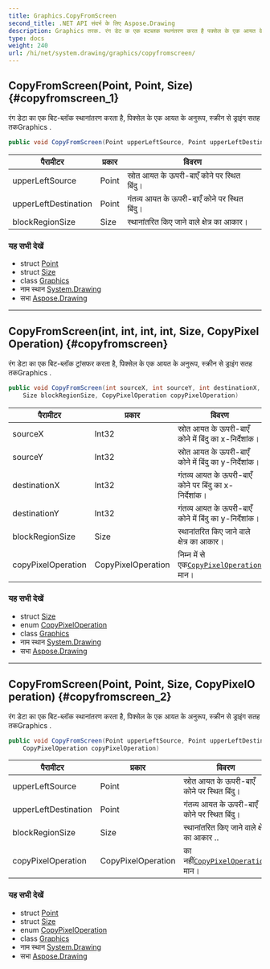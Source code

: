 ```yaml
---
title: Graphics.CopyFromScreen
second_title: .NET API संदर्भ के लिए Aspose.Drawing
description: Graphics तरक. रंग डेट क एक बटब्लक स्थनंतरण करत है पक्सेल के एक आयत के अनुरूप स्क्रन से ड्रइंग सतह तकGraphics .
type: docs
weight: 240
url: /hi/net/system.drawing/graphics/copyfromscreen/
---
```

## CopyFromScreen(Point, Point, Size) {#copyfromscreen_1}

रंग डेटा का एक बिट-ब्लॉक स्थानांतरण करता है, पिक्सेल के एक आयत के अनुरूप, स्क्रीन से ड्राइंग सतह तकGraphics .

```csharp
public void CopyFromScreen(Point upperLeftSource, Point upperLeftDestination, Size blockRegionSize)
```

| पैरामीटर | प्रकार | विवरण |
| --- | --- | --- |
| upperLeftSource | Point | स्रोत आयत के ऊपरी-बाएँ कोने पर स्थित बिंदु। |
| upperLeftDestination | Point | गंतव्य आयत के ऊपरी-बाएँ कोने पर स्थित बिंदु। |
| blockRegionSize | Size | स्थानांतरित किए जाने वाले क्षेत्र का आकार। |

### यह सभी देखें

* struct [Point](../../point/)
* struct [Size](../../size/)
* class [Graphics](../)
* नाम स्थान [System.Drawing](../../graphics/)
* सभा [Aspose.Drawing](../../../)

---

## CopyFromScreen(int, int, int, int, Size, CopyPixelOperation) {#copyfromscreen}

रंग डेटा का एक बिट-ब्लॉक ट्रांसफर करता है, पिक्सेल के एक आयत के अनुरूप, स्क्रीन से ड्राइंग सतह तकGraphics .

```csharp
public void CopyFromScreen(int sourceX, int sourceY, int destinationX, int destinationY, 
    Size blockRegionSize, CopyPixelOperation copyPixelOperation)
```

| पैरामीटर | प्रकार | विवरण |
| --- | --- | --- |
| sourceX | Int32 | स्रोत आयत के ऊपरी-बाएँ कोने में बिंदु का x-निर्देशांक। |
| sourceY | Int32 | स्रोत आयत के ऊपरी-बाएँ कोने में बिंदु का y-निर्देशांक। |
| destinationX | Int32 | गंतव्य आयत के ऊपरी-बाएँ कोने पर बिंदु का x-निर्देशांक। |
| destinationY | Int32 | गंतव्य आयत के ऊपरी-बाएँ कोने में बिंदु का y-निर्देशांक। |
| blockRegionSize | Size | स्थानांतरित किए जाने वाले क्षेत्र का आकार। |
| copyPixelOperation | CopyPixelOperation | निम्न में से एक[`CopyPixelOperation`](../../copypixeloperation/) मान। |

### यह सभी देखें

* struct [Size](../../size/)
* enum [CopyPixelOperation](../../copypixeloperation/)
* class [Graphics](../)
* नाम स्थान [System.Drawing](../../graphics/)
* सभा [Aspose.Drawing](../../../)

---

## CopyFromScreen(Point, Point, Size, CopyPixelOperation) {#copyfromscreen_2}

रंग डेटा का एक बिट-ब्लॉक स्थानांतरण करता है, पिक्सेल के एक आयत के अनुरूप, स्क्रीन से ड्राइंग सतह तकGraphics .

```csharp
public void CopyFromScreen(Point upperLeftSource, Point upperLeftDestination, Size blockRegionSize, 
    CopyPixelOperation copyPixelOperation)
```

| पैरामीटर | प्रकार | विवरण |
| --- | --- | --- |
| upperLeftSource | Point | स्रोत आयत के ऊपरी-बाएँ कोने पर स्थित बिंदु। |
| upperLeftDestination | Point | गंतव्य आयत के ऊपरी-बाएँ कोने पर स्थित बिंदु। |
| blockRegionSize | Size | स्थानांतरित किए जाने वाले क्षेत्र का आकार .. |
| copyPixelOperation | CopyPixelOperation | का नहीं[`CopyPixelOperation`](../../copypixeloperation/) मान। |

### यह सभी देखें

* struct [Point](../../point/)
* struct [Size](../../size/)
* enum [CopyPixelOperation](../../copypixeloperation/)
* class [Graphics](../)
* नाम स्थान [System.Drawing](../../graphics/)
* सभा [Aspose.Drawing](../../../)


